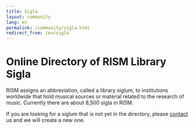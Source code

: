 ```yaml
---
title: Sigla
layout: community
lang: en
permalink: /community/sigla.html
redirect_from: /en/sigla
---
```


# Online Directory of RISM Library Sigla

RISM assigns an abbreviation, called a library siglum, to institutions worldwide that hold musical sources or material related to the research of music. Currently there are about 8,500 sigla in RISM. 

If you are looking for a siglum that is not yet in the directory, please [contact](mailto:contact@rism.info) us and we will create a new one. 


<script type="text/javascript" src=" /javascript/sigla.js"></script>
<div id="siglaCatalog" sruhost="https://beta.rism.info" limit="20"> </div>
